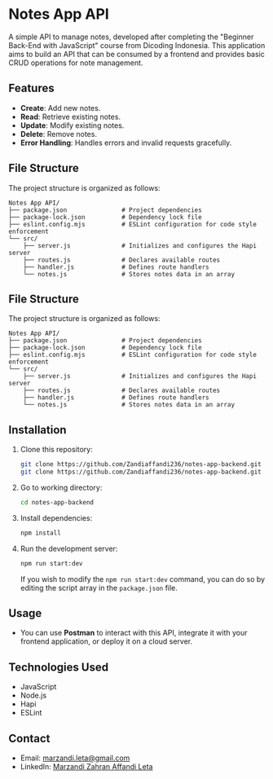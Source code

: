 # Notes App API

A simple API to manage notes, developed after completing the "Beginner Back-End with JavaScript" course from Dicoding Indonesia. This application aims to build an API that can be consumed by a frontend and provides basic CRUD operations for note management.

## Features

- **Create**: Add new notes.
- **Read**: Retrieve existing notes.
- **Update**: Modify existing notes.
- **Delete**: Remove notes.
- **Error Handling**: Handles errors and invalid requests gracefully.

## File Structure

The project structure is organized as follows:

```
Notes App API/
├── package.json               # Project dependencies
├── package-lock.json          # Dependency lock file
├── eslint.config.mjs          # ESLint configuration for code style enforcement
└── src/
    ├── server.js              # Initializes and configures the Hapi server
    ├── routes.js              # Declares available routes
    ├── handler.js             # Defines route handlers
    └── notes.js               # Stores notes data in an array
```

## File Structure

The project structure is organized as follows:

```
Notes App API/
├── package.json               # Project dependencies
├── package-lock.json          # Dependency lock file
├── eslint.config.mjs          # ESLint configuration for code style enforcement
└── src/
    ├── server.js              # Initializes and configures the Hapi server
    ├── routes.js              # Declares available routes
    ├── handler.js             # Defines route handlers
    └── notes.js               # Stores notes data in an array
```

## Installation

1. Clone this repository:
   ```bash
   git clone https://github.com/Zandiaffandi236/notes-app-backend.git
   git clone https://github.com/Zandiaffandi236/notes-app-backend.git
   ```
2. Go to working directory:
   ```bash
   cd notes-app-backend
   ```
3. Install dependencies:
   ```bash
   npm install
   ```
4. Run the development server:

   ```bash
   npm run start:dev
   ```

   If you wish to modify the `npm run start:dev` command, you can do so by editing the script array in the `package.json` file.

## Usage

- You can use **Postman** to interact with this API, integrate it with your frontend application, or deploy it on a cloud server.

## Technologies Used

- JavaScript
- Node.js
- Hapi
- ESLint

## Contact

- Email: [marzandi.leta@gmail.com](mailto:marzandi.leta@gmail.com)
- LinkedIn: [Marzandi Zahran Affandi Leta](https://linkedin.com/in/marzandi-zahran-affandi-leta-5b69a9175/)
